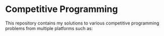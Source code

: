# Competitive Programming

This repository contains my solutions to various competitive programming problems from multiple platforms such as:
